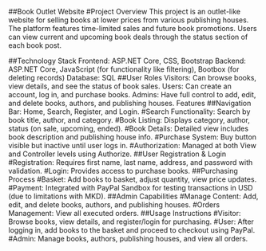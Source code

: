 ##Book Outlet Website
#Project Overview
This project is an outlet-like website for selling books at lower prices from various publishing houses. The platform features time-limited sales and future book promotions. Users can view current and upcoming book deals through the status section of each book post.

##Technology Stack
Frontend: ASP.NET Core, CSS, Bootstrap
Backend: ASP.NET Core, JavaScript (for functionality like filtering), Bootbox (for deleting records)
Database: SQL
##User Roles
Visitors: Can browse books, view details, and see the status of book sales.
Users: Can create an account, log in, and purchase books.
Admins: Have full control to add, edit, and delete books, authors, and publishing houses.
Features
##Navigation Bar: Home, Search, Register, and Login.
#Search Functionality: Search by book title, author, and category.
#Book Listing: Displays category, author, status (on sale, upcoming, ended).
#Book Details: Detailed view includes book description and publishing house info.
#Purchase System: Buy button visible but inactive until user logs in.
#Authorization: Managed at both View and Controller levels using Authorize.
##User Registration & Login
#Registration: Requires first name, last name, address, and password with validation.
#Login: Provides access to purchase books.
##Purchasing Process
#Basket: Add books to basket, adjust quantity, view price updates.
#Payment: Integrated with PayPal Sandbox for testing transactions in USD (due to limitations with MKD).
##Admin Capabilities
#Manage Content: Add, edit, and delete books, authors, and publishing houses.
#Orders Management: View all executed orders.
##Usage Instructions
#Visitor: Browse books, view details, and register/login for purchasing.
#User: After logging in, add books to the basket and proceed to checkout using PayPal.
#Admin: Manage books, authors, publishing houses, and view all orders.
